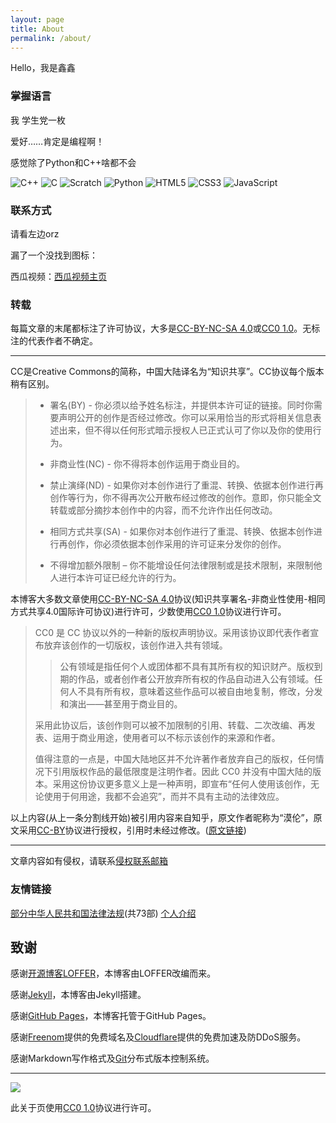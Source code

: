 ```yaml
---
layout: page
title: About
permalink: /about/
---
```


Hello，我是鑫鑫

### 掌握语言

我 学生党一枚

爱好……肯定是编程啊！

感觉除了Python和C++啥都不会

![C++](https://img.shields.io/static/v1?logo=cplusplus&logoColor=white&label=C%2B%2B&message=5%25&color=4e733a&labelColor=4e733a&style=flat-square)
![C](https://img.shields.io/static/v1?logo=c&logoColor=white&label=C&message=1%25&color=153961&labelColor=153961&style=flat-square)
![Scratch](https://img.shields.io/static/v1?logo=scratch&logoColor=white&label=Scratch&message=99%25&color=fbac1b&labelColor=fbac1b&style=flat-square)
![Python](https://img.shields.io/static/v1?logo=python&logoColor=white&label=Python&message=37%25&color=376d9c&labelColor=376d9c&style=flat-square)
![HTML5](https://img.shields.io/static/v1?logo=html5&logoColor=white&label=HTML5&message=25%25&color=f06427&labelColor=f06427&style=flat-square)
![CSS3](https://img.shields.io/static/v1?logo=css3&logoColor=white&label=CSS3&message=15%25&color=1a97d1&labelColor=1a97d1&style=flat-square)
![JavaScript](https://img.shields.io/static/v1?logo=javascript&logoColor=white&label=JavaScript&message=17%25&color=e3a029&labelColor=e3a029&style=flat-square)

### 联系方式

请看左边orz

漏了一个没找到图标：

西瓜视频：[西瓜视频主页](/goto?link=https://www.ixigua.com/home/2454523622734035)

### 转载

每篇文章的末尾都标注了许可协议，大多是[CC-BY-NC-SA 4.0](/goto?link=https://creativecommons.org/licenses/by-nc-sa/4.0/)或[CC0 1.0](/goto?link=https://creativecommons.org/publicdomain/zero/1.0)。无标注的代表作者不确定。

---

CC是Creative Commons的简称，中国大陆译名为“知识共享”。CC协议每个版本稍有区别。

> - 署名(BY) - 你必须以给予姓名标注，并提供本许可证的链接。同时你需要声明公开的创作是否经过修改。你可以采用恰当的形式将相关信息表述出来，但不得以任何形式暗示授权人已正式认可了你以及你的使用行为。
> 
> - 非商业性(NC) - 你不得将本创作运用于商业目的。
> 
> - 禁止演绎(ND) - 如果你对本创作进行了重混、转换、依据本创作进行再创作等行为，你不得再次公开散布经过修改的创作。意即，你只能全文转载或部分摘抄本创作中的内容，而不允许作出任何改动。
> 
> - 相同方式共享(SA) - 如果你对本创作进行了重混、转换、依据本创作进行再创作，你必须依据本创作采用的许可证来分发你的创作。
> 
> - 不得增加额外限制 – 你不能增设任何法律限制或是技术限制，来限制他人进行本许可证已经允许的行为。

本博客大多数文章使用[CC-BY-NC-SA 4.0](/goto?link=https://creativecommons.org/licenses/by-nc-sa/4.0/)协议(知识共享署名-非商业性使用-相同方式共享4.0国际许可协议)进行许可，少数使用[CC0 1.0](/goto?link=https://creativecommons.org/publicdomain/zero/1.0/)协议进行许可。

> CC0 是 CC 协议以外的一种新的版权声明协议。采用该协议即代表作者宣布放弃该创作的一切版权，该创作进入共有领域。
> 
> > 公有领域是指任何个人或团体都不具有其所有权的知识财产。版权到期的作品，或者创作者公开放弃所有权的作品自动进入公有领域。任何人不具有所有权，意味着这些作品可以被自由地复制，修改，分发和演出——甚至用于商业目的。
> 
> 采用此协议后，该创作则可以被不加限制的引用、转载、二次改编、再发表、运用于商业用途，使用者可以不标示该创作的来源和作者。
> 
> 值得注意的一点是，中国大陆地区并不允许著作者放弃自己的版权，任何情况下引用版权作品的最低限度是注明作者。因此 CC0 并没有中国大陆的版本。采用这份协议更多意义上是一种声明，即宣布“任何人使用该创作，无论使用于何用途，我都不会追究”，而并不具有主动的法律效应。

以上内容(从上一条分割线开始)被引用内容来自知乎，原文作者昵称为“漠伦”，原文采用[CC-BY](/goto?link=https://creativecommons.org/licenses/by/4.0/)协议进行授权，引用时未经过修改。([原文链接](/goto?link=https://zhuanlan.zhihu.com/p/20641764))

---

文章内容如有侵权，请联系[侵权联系邮箱](mailto:tort@xinxin2021.tk)

### 友情链接

[部分中华人民共和国法律法规](https://law.xinxin2021.tk)(共73部) [个人介绍](https://www.xinxin2021.tk)

## 致谢

感谢[开源博客LOFFER](/goto?link=https://fromendworld.github.io/LOFFER)，本博客由LOFFER改编而来。

感谢[Jekyll](/goto?link=https://github.com/jekyll/jekyll)，本博客由Jekyll搭建。

感谢[GitHub Pages](/goto?link=https://pages.github.com)，本博客托管于GitHub Pages。

感谢[Freenom](/goto?link=https://freenom.com)提供的免费域名及[Cloudflare](/goto?link=https://cloudflare.com)提供的免费加速及防DDoS服务。

感谢Markdown写作格式及[Git](/goto?link=https://git-scm.com)分布式版本控制系统。

---

[![](https://licensebuttons.net/l/zero/1.0/88x31.png)](/goto?link=https://creativecommons.org/publicdomain/zero/1.0/)

此关于页使用[CC0 1.0](/goto?link=https://creativecommons.org/publicdomain/zero/1.0/)协议进行许可。
